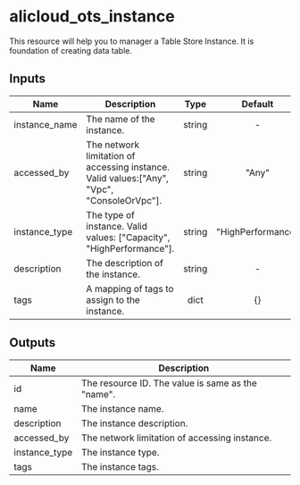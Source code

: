 # alicloud_ots_instance
This resource will help you to manager a Table Store Instance. It is foundation of creating data table.

## Inputs

| Name | Description | Type | Default | Required |
|------|-------------|:----:|:-----:|:-----:|
| instance_name | The name of the instance. | string | - | yes |
| accessed_by | The network limitation of accessing instance. Valid values:["Any", "Vpc", "ConsoleOrVpc"]. | string | "Any" | no | 
| instance_type |  The type of instance. Valid values: ["Capacity", "HighPerformance"]. | string | "HighPerformance" | no |
| description | The description of the instance. | string | - | yes |
| tags |  A mapping of tags to assign to the instance. | dict | {} | no |

## Outputs

| Name | Description |
|------|-------------|
| id | The resource ID. The value is same as the "name". |
| name | The instance name. |
| description | The instance description. |
| accessed_by | The network limitation of accessing instance. |
| instance_type | The instance type. |
| tags | The instance tags. |

